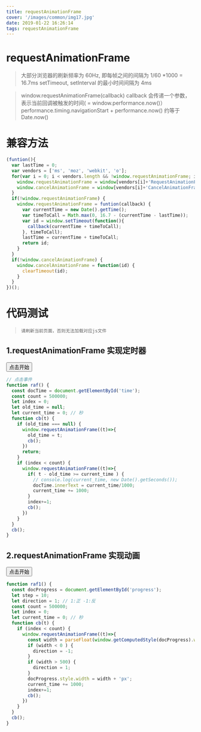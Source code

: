 ```yaml
---
title: requestAnimationFrame
cover: '/images/common/img17.jpg'
date: 2019-01-22 16:26:14
tags: requestAnimationFrame
---
```


# requestAnimationFrame

> 大部分浏览器的刷新频率为 60Hz, 即每帧之间的间隔为 1/60 *1000 = 16.7ms
> setTimeout, setInterval 的最小时间间隔为 4ms

> window.requestAnimationFrame(callback)
> callback 会传递一个参数，表示当前回调被触发的时间( = window.performance.now()）
> performance.timing.navigationStart + performance.now() 约等于 Date.now()

# 兼容方法
```js
(funtion(){
  var lastTime = 0;
  var vendors = ['ms', 'moz', 'webkit', 'o'];
  for(var i = 0; i < vendors.length && !window.requestAnimationFrame; i++) {
    window.requestAnimationFrame = window[vendors[i]+'RequestAnimationFrame'];
    window.cancelAnimationFrame = window[vendors[i]+'CancelAnimationFrame'] || window[vendors[i]+'CancelRequestAnimationFrame'];
  }
  if(!window.requestAnimationFrame) {
    window.requestAnimationFrame = funtion(callback) {
      var currentTime = new Date().getTime();
      var timeToCall = Math.max(0, 16.7 - (currentTime - lastTime));
      var id = window.setTimeout(function(){
        callback(currentTime + timeToCall);
      }, timeToCall);
      lastTime = currentTime + timeToCall;
      return id;
    }
  }
  if(!window.cancelAnimationFrame) {
    window.cancelAnimationFrame = function(id) {
      clearTimeout(id);
    }
  }
})();

```

# 代码测试

> `请刷新当前页面，否则无法加载对应js文件`

## 1.requestAnimationFrame 实现定时器

<input type="button" value="点击开始" onclick="raf();"></input>
<div id='time'></div>

```js
// 点击事件
function raf() {
  const docTime = document.getElementById('time');
  const count = 500000;
  let index = 0;
  let old_time = null;
  let current_time = 0; // 秒
  function cb(t) {
    if (old_time === null) {
      window.requestAnimationFrame((t)=>{
        old_time = t;
        cb();
      })
      return;
    }
    if (index < count) {
      window.requestAnimationFrame((t)=>{
        if( t - old_time >= current_time ) {
          // console.log(current_time, new Date().getSeconds());
          docTime.innerText = current_time/1000;
          current_time += 1000;
        }
        index+=1;
        cb();
      })
    }
  }
  cb();
}
```

## 2.requestAnimationFrame 实现动画
<link rel="stylesheet" type="text/css" href="/css/17/index.css">

<input type="button" value="点击开始" onclick="raf1();"></input>
<div id="progress"></div>

```js
function raf1() {
  const docProgress = document.getElementById('progress');
  let step = 10;
  let direction = 1; // 1:正 -1:反
  const count = 500000;
  let index = 0;
  let current_time = 0; // 秒
  function cb(t) {
    if (index < count) {
      window.requestAnimationFrame((t)=>{
        const width = parseFloat(window.getComputedStyle(docProgress).width) - direction * step;
        if (width < 0 ) {
          direction = -1;
        }
        if (width > 500) {
          direction = 1;
        }
        docProgress.style.width = width + 'px';
        current_time += 1000;
        index+=1;
        cb();
      })
    }
  }
  cb();
}
```

<script src="/js/17/index.js"></script>
